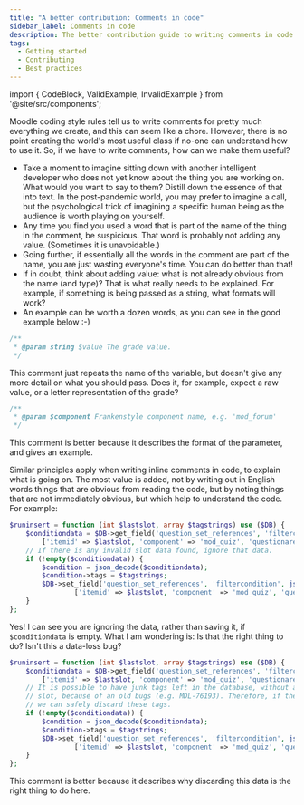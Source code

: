 ```yaml
---
title: "A better contribution: Comments in code"
sidebar_label: Comments in code
description: The better contribution guide to writing comments in code
tags:
  - Getting started
  - Contributing
  - Best practices
---
```


import { CodeBlock, ValidExample, InvalidExample } from '@site/src/components';

Moodle coding style rules tell us to write comments for pretty much everything we create,
and this can seem like a chore. However, there is no point creating the world's most useful
class if no-one can understand how to use it. So, if we have to write comments, how can we make them
useful?

- Take a moment to imagine sitting down with another intelligent developer who does not
  yet know about the thing you are working on. What would you want to say to them?
  Distill down the essence of that into text. In the post-pandemic world, you may prefer
  to imagine a call, but the psychological trick of imagining a specific human being as
  the audience is worth playing on yourself.
- Any time you find you used a word that is part of the name of the thing in the comment, be suspicious.
  That word is probably not adding any value. (Sometimes it is unavoidable.)
- Going further, if essentially all the words in the comment are part of the name, you are
  just wasting everyone's time. You can do better than that!
- If in doubt, think about adding value: what is not already obvious from the name (and type)?
  That is what really needs to be explained. For example, if something is being passed as a string,
  what formats will work?
- An example can be worth a dozen words, as you can see in the good example below :-)

<InvalidExample>

```php title="This is what we don't want to do"
/**
 * @param string $value The grade value.
 */
```

This comment just repeats the name of the variable, but doesn't give any more detail on what you should pass. Does it, for example, expect a raw value, or a letter representation of the grade?

</InvalidExample>

<ValidExample>

```php title="Here is a better example"
/**
 * @param $component Frankenstyle component name, e.g. 'mod_forum'
 */
```

This comment is better because it describes the format of the parameter, and gives an example.

</ValidExample>

Similar principles apply when writing inline comments in code, to explain what is going on. The most
value is added, not by writing out in English words things that are obvious from reading the code,
but by noting things that are not immediately obvious, but which help to understand the code. For example:

<InvalidExample>

```php title="Another poor example"
$runinsert = function (int $lastslot, array $tagstrings) use ($DB) {
    $conditiondata = $DB->get_field('question_set_references', 'filtercondition',
        ['itemid' => $lastslot, 'component' => 'mod_quiz', 'questionarea' => 'slot']);
    // If there is any invalid slot data found, ignore that data.
    if (!empty($conditiondata)) {
        $condition = json_decode($conditiondata);
        $condition->tags = $tagstrings;
        $DB->set_field('question_set_references', 'filtercondition', json_encode($condition),
                ['itemid' => $lastslot, 'component' => 'mod_quiz', 'questionarea' => 'slot']);
    }
};
```

Yes! I can see you are ignoring the data, rather than saving it, if `$conditiondata` is empty. What I am wondering is:
Is that the right thing to do? Isn't this a data-loss bug?

</InvalidExample>

<ValidExample>

```php title="A better version of the previous example"
$runinsert = function (int $lastslot, array $tagstrings) use ($DB) {
    $conditiondata = $DB->get_field('question_set_references', 'filtercondition',
        ['itemid' => $lastslot, 'component' => 'mod_quiz', 'questionarea' => 'slot']);
    // It is possible to have junk tags left in the database, without a corresponding
    // slot, because of an old bugs (e.g. MDL-76193). Therefore, if the slot is not found,
    // we can safely discard these tags.
    if (!empty($conditiondata)) {
        $condition = json_decode($conditiondata);
        $condition->tags = $tagstrings;
        $DB->set_field('question_set_references', 'filtercondition', json_encode($condition),
                ['itemid' => $lastslot, 'component' => 'mod_quiz', 'questionarea' => 'slot']);
    }
};
```

This comment is better because it describes why discarding this data is the right thing to do here.

</ValidExample>
